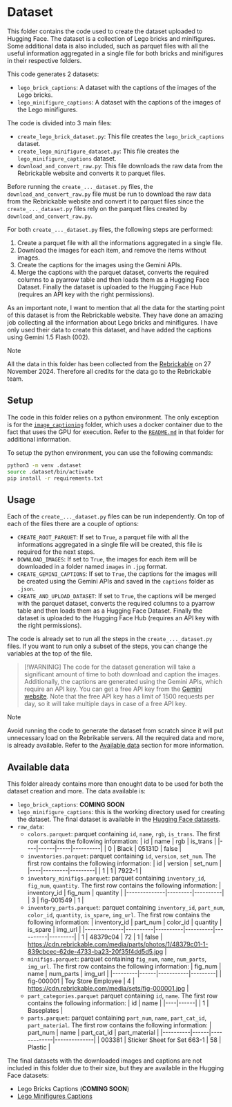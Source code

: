 # Dataset
This folder contains the code used to create the dataset uploaded to Hugging Face. The dataset is a collection of Lego bricks and minifigures. Some additional data is also included, such as parquet files with all the useful information aggregated in a single file for both bricks and minifigures in their respective folders.

This code generates 2 datasets:
- `lego_brick_captions`: A dataset with the captions of the images of the Lego bricks.
- `lego_minifigure_captions`: A dataset with the captions of the images of the Lego minifigures.

The code is divided into 3 main files:
- `create_lego_brick_dataset.py`: This file creates the `lego_brick_captions` dataset.
- `create_lego_minifigure_dataset.py`: This file creates the `lego_minifigure_captions` dataset.
- `download_and_convert_raw.py`: This file downloads the raw data from the Rebrickable website and converts it to parquet files.

Before running the `create_..._dataset.py` files, the `download_and_convert_raw.py` file must be run to download the raw data from the Rebrickable website and convert it to parquet files since the `create_..._dataset.py` files rely on the parquet files created by `download_and_convert_raw.py`.

For both `create_..._dataset.py` files, the following steps are performed:
1. Create a parquet file with all the informations aggregated in a single file.
1. Download the images for each item, and remove the items without images.
1. Create the captions for the images using the Gemini APIs.
1. Merge the captions with the parquet dataset, converts the required columns to a pyarrow table and then loads them as a Hugging Face Dataset. Finally the dataset is uploaded to the Hugging Face Hub (requires an API key with the right permissions).


As an important note, I want to mention that all the data for the starting point of this dataset is from the Rebrickable website. They have done an amazing job collecting all the information about Lego bricks and minifigures. I have only used their data to create this dataset, and have added the captions using Gemini 1.5 Flash (002).

> [!NOTE]
> All the data in this folder has been collected from the [Rebrickable](https://rebrickable.com/downloads/) on 27 November 2024. Therefore all credits for the data go to the Rebrickable team.

## Setup
The code in this folder relies on a python environment. The only exception is for the [`image_captioning`](./image_captioning/) folder, which uses a docker container due to the fact that uses the GPU for execution. Refer to the [`README.md`](./image_captioning/README.md) in that folder for additional information.

To setup the python environment, you can use the following commands:
```bash
python3 -m venv .dataset
source .dataset/bin/activate
pip install -r requirements.txt
```

## Usage
Each of the `create_..._dataset.py` files can be run independently. On top of each of the files there are a couple of options:
- `CREATE_ROOT_PARQUET`: If set to `True`, a parquet file with all the informations aggregated in a single file will be created, this file is required for the next steps.
- `DOWNLOAD_IMAGES`: If set to `True`, the images for each item will be downloaded in a folder named `images` in `.jpg` format.
- `CREATE_GEMINI_CAPTIONS`: If set to `True`, the captions for the images will be created using the Gemini APIs and saved in the `captions` folder as `.json`.
- `CREATE_AND_UPLOAD_DATASET`: If set to `True`, the captions will be merged with the parquet dataset, converts the required columns to a pyarrow table and then loads them as a Hugging Face Dataset. Finally the dataset is uploaded to the Hugging Face Hub (requires an API key with the right permissions).

The code is already set to run all the steps in the `create_..._dataset.py` files. If you want to run only a subset of the steps, you can change the variables at the top of the file.

> [!WARNINIG]
> The code for the dataset generation will take a significant amount of time to both download and caption the images. Additionally, the captions are generated using the Gemini APIs, which require an API key. You can get a free API key from the [Gemini website](https://www.gemini.com/). Note that the free API key has a limit of 1500 requests per day, so it will take multiple days in case of a free API key.

> [!NOTE]
> Avoid running the code to generate the dataset from scratch since it will put unnecessary load on the Rebrikable servers. All the required data and more, is already available. Refer to the [Available data](#available-data) section for more information.

## Available data

This folder already contains more than enought data to be used for both the dataset creation and more. The data available is:

- `lego_brick_captions`: **COMING SOON**
- `lego_minifigure_captions`: this is the working directory used for creating the dataset. The final dataset is available in the [Hugging Face datasets](https://huggingface.co/datasets/armaggheddon97/lego_minifigure_captions).
- `raw_data`: 
    - `colors.parquet`: parquet containing `id`, `name`, `rgb`, `is_trans`. The first row contains the following information:
        | id | name | rgb | is_trans |
        |----|------|-----|----------|
        | 0 | Black | 05131D | false |
    - `inventories.parquet`: parquet containing `id`, `version`, `set_num`. The first row contains the following information:
        | id | version | set_num |
        |----|---------|---------|
        | 1 | 1 | 7922-1 |
    - `inventory_minifigs.parquet`: parquet containing `inventory_id`, `fig_num`, `quantity`. The first row contains the following information:
        | inventory_id | fig_num | quantity |
        |--------------|---------|----------|
        | 3 | fig-001549 | 1 |
    - `inventory_parts.parquet`: parquet containing `inventory_id`, `part_num`, `color_id`, `quantity`, `is_spare`, `img_url`. The first row contains the following information:
        | inventory_id | part_num | color_id | quantity | is_spare | img_url |
        |--------------|----------|----------|----------|----------|---------|
        | 1 | 48379c04 | 72 | 1 | false | https://cdn.rebrickable.com/media/parts/photos/1/48379c01-1-839cbcec-62de-4733-ba23-20f35f4dd5d5.jpg |
    - `minifigs.parquet`: parquet containing `fig_num`, `name`, `num_parts`, `img_url`. The first row contains the following information:
        | fig_num | name | num_parts | img_url |
        |---------|------|-----------|---------|
        | fig-000001 | Toy Store Employee | 4 | https://cdn.rebrickable.com/media/sets/fig-000001.jpg |
    - `part_categories.parquet` parquet containing `id`, `name`. The first row contains the following information:
        | id | name |
        |----|------|
        | 1 | Baseplates |
    - `parts.parquet`: parquet containing `part_num`, `name`, `part_cat_id`, `part_material`. The first row contains the following information:
        | part_num | name | part_cat_id | part_material |
        |----------|------|-------------|--------------|
        | 003381 | Sticker Sheet for Set 663-1 | 58 | Plastic |

The final datasets with the downloaded images and captions are not included in this folder due to their size, but they are available in the Hugging Face datasets:

- Lego Bricks Captions (**COMING SOON**)
- [Lego Minifigures Captions](https://huggingface.co/datasets/armaggheddon97/lego_minifigure_captions)

